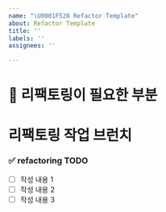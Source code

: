 ```yaml
---
name: "\U0001F528 Refactor Template"
about: Refactor Template
title: ''
labels: ''
assignees: ''

---
```


# 🔨 리팩토링이 필요한 부분

# 리팩토링 작업 브런치
<!-- refactor/issue-47-->

### ✅ refactoring TODO
<!-- 리팩토링 튜두  -->
- [ ] 작성 내용 1
- [ ] 작성 내용 2
- [ ] 작성 내용 3
